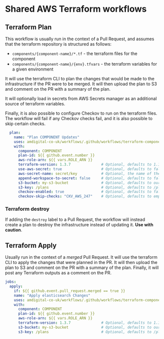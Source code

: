 # Shared AWS Terraform workflows

## Terraform Plan

This workflow is usually run in the context of a Pull Request, and assumes that the terraform repository is structured as follows:

- `components/{component-name}/*.tf` - the terraform files for the component
- `components/{component-name}/{env}.tfvars` - the terraform variables for a given environment

It will use the terraform CLI to plan the changes that would be made to the infrastructure if the PR were to be merged. It will then upload the plan to S3 and comment on the PR with a summary of the plan.

It will optionally load in secrets from AWS Secrets manager as an additional source of terraform variables.

Finally, it is also possible to configure Checkov to run on the terraform files. The workflow will fail if any Checkov checks fail, and it is also possible to skip certain checks.


```yml
  plan:
    name: "Plan COMPONENT Updates"
    uses: amdigital-co-uk/workflows/.github/workflows/terraform-component-plan.yml@v1
    with:
      component: COMPONENT
      plan-id: ${{ github.event.number }}
      aws-role-arn: ${{ vars.ROLE_ARN }}
      terraform-version: 1.3.7              # Optional, defaults to 1.15
      use-aws-secret: true                  # Optional, defaults to false. If set to true, also populate the below
      aws-secret-name: secret/key           # Optional, the name of the secret in AWS Secrets
      append-workspace-to-secret: false     # Optional, defaults to false. If true, workspace name gets appended to the secret name
      s3-bucket: my-s3-bucket               # Optional, defaults to our standardd bucket. S3 bucket to store the plan in
      s3-key: /plans                        # Optional, defaults to /plans. S3 path to store for the plan in
      checkov-enabled: true                 # Optional, defaults to false. Whether to run Checkov on the terraform files
      checkov-skip-checks: "CKV_AWS_247"    # Optional, defaults to empty. A comma-separated list of check IDs to skip
```

### Terraform destroy

If adding the `destroy` label to a Pull Request, the workflow will instead create a plan to destroy the infrastructure instead of updating it. **Use with caution**.

## Terraform Apply

Usually run in the context of a _merged_ Pull Request. It will use the terraform CLI to apply the changes that were planned in the PR. It will then upload the plan to S3 and comment on the PR with a summary of the plan. Finally, it will post any Terraform outputs as a comment on the PR.

```yml
jobs:
  apply:
    if: ${{ github.event.pull_request.merged == true }}
    name: "Apply elasticsearch Changes"
    uses: amdigital-co-uk/workflows/.github/workflows/terraform-component-apply.yml@v1
    with:
      component: COMPONENT
      plan-id: ${{ github.event.number }}
      aws-role-arn: ${{ vars.ROLE_ARN }}
      terraform-version: 1.3.7              # Optional, defaults to 1.15
      s3-bucket: my-s3-bucket               # Optional, defaults to our standardd bucket. S3 bucket to store the plan in
      s3-key: /plans                        # Optional, defaults to /plans. S3 path to store for the plan in

```
